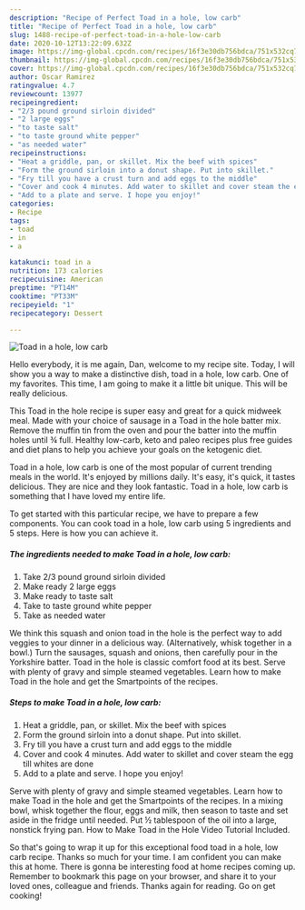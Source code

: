 ```yaml
---
description: "Recipe of Perfect Toad in a hole, low carb"
title: "Recipe of Perfect Toad in a hole, low carb"
slug: 1488-recipe-of-perfect-toad-in-a-hole-low-carb
date: 2020-10-12T13:22:09.632Z
image: https://img-global.cpcdn.com/recipes/16f3e30db756bdca/751x532cq70/toad-in-a-hole-low-carb-recipe-main-photo.jpg
thumbnail: https://img-global.cpcdn.com/recipes/16f3e30db756bdca/751x532cq70/toad-in-a-hole-low-carb-recipe-main-photo.jpg
cover: https://img-global.cpcdn.com/recipes/16f3e30db756bdca/751x532cq70/toad-in-a-hole-low-carb-recipe-main-photo.jpg
author: Oscar Ramirez
ratingvalue: 4.7
reviewcount: 13977
recipeingredient:
- "2/3 pound ground sirloin divided"
- "2 large eggs"
- "to taste salt"
- "to taste ground white pepper"
- "as needed water"
recipeinstructions:
- "Heat a griddle, pan, or skillet. Mix the beef with spices"
- "Form the ground sirloin into a donut shape. Put into skillet."
- "Fry till you have a crust turn and add eggs to the middle"
- "Cover and cook 4 minutes. Add water to skillet and cover steam the egg till whites are done"
- "Add to a plate and serve. I hope you enjoy!"
categories:
- Recipe
tags:
- toad
- in
- a

katakunci: toad in a 
nutrition: 173 calories
recipecuisine: American
preptime: "PT14M"
cooktime: "PT33M"
recipeyield: "1"
recipecategory: Dessert

---
```



![Toad in a hole, low carb](https://img-global.cpcdn.com/recipes/16f3e30db756bdca/751x532cq70/toad-in-a-hole-low-carb-recipe-main-photo.jpg)

Hello everybody, it is me again, Dan, welcome to my recipe site. Today, I will show you a way to make a distinctive dish, toad in a hole, low carb. One of my favorites. This time, I am going to make it a little bit unique. This will be really delicious.

This Toad in the hole recipe is super easy and great for a quick midweek meal. Made with your choice of sausage in a Toad in the hole batter mix. Remove the muffin tin from the oven and pour the batter into the muffin holes until ¾ full. Healthy low-carb, keto and paleo recipes plus free guides and diet plans to help you achieve your goals on the ketogenic diet.

Toad in a hole, low carb is one of the most popular of current trending meals in the world. It's enjoyed by millions daily. It's easy, it's quick, it tastes delicious. They are nice and they look fantastic. Toad in a hole, low carb is something that I have loved my entire life.


To get started with this particular recipe, we have to prepare a few components. You can cook toad in a hole, low carb using 5 ingredients and 5 steps. Here is how you can achieve it.

<!--inarticleads1-->

##### The ingredients needed to make Toad in a hole, low carb:

1. Take 2/3 pound ground sirloin divided
1. Make ready 2 large eggs
1. Make ready to taste salt
1. Take to taste ground white pepper
1. Take as needed water


We think this squash and onion toad in the hole is the perfect way to add veggies to your dinner in a delicious way. (Alternatively, whisk together in a bowl.) Turn the sausages, squash and onions, then carefully pour in the Yorkshire batter. Toad in the hole is classic comfort food at its best. Serve with plenty of gravy and simple steamed vegetables. Learn how to make Toad in the hole and get the Smartpoints of the recipes. 

<!--inarticleads2-->

##### Steps to make Toad in a hole, low carb:

1. Heat a griddle, pan, or skillet. Mix the beef with spices
1. Form the ground sirloin into a donut shape. Put into skillet.
1. Fry till you have a crust turn and add eggs to the middle
1. Cover and cook 4 minutes. Add water to skillet and cover steam the egg till whites are done
1. Add to a plate and serve. I hope you enjoy!


Serve with plenty of gravy and simple steamed vegetables. Learn how to make Toad in the hole and get the Smartpoints of the recipes. In a mixing bowl, whisk together the flour, eggs and milk, then season to taste and set aside in the fridge until needed. Put ½ tablespoon of the oil into a large, nonstick frying pan. How to Make Toad in the Hole Video Tutorial Included. 

So that's going to wrap it up for this exceptional food toad in a hole, low carb recipe. Thanks so much for your time. I am confident you can make this at home. There is gonna be interesting food at home recipes coming up. Remember to bookmark this page on your browser, and share it to your loved ones, colleague and friends. Thanks again for reading. Go on get cooking!
